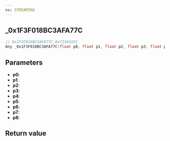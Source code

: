 ```yaml
---
ns: STREAMING
---
```

## _0x1F3F018BC3AFA77C

```c
// 0x1F3F018BC3AFA77C 0x72344191
Any _0x1F3F018BC3AFA77C(float p0, float p1, float p2, float p3, float p4, float p5, float p6, Any p7, Any p8);
```


## Parameters
* **p0**: 
* **p1**: 
* **p2**: 
* **p3**: 
* **p4**: 
* **p5**: 
* **p6**: 
* **p7**: 
* **p8**: 

## Return value
